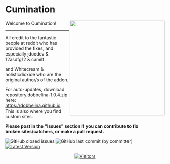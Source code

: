 # Cumination

<img src="https://user-images.githubusercontent.com/46063764/103461711-a9eb6280-4d20-11eb-983b-516b022cbbf5.png" width="300" align="right">



Welcome to Cumination!





---
All credit to the fantastic people at reddit who has provided the fixes, and especially jdoedev & 12asdfg12 & camilt


and Whitecream & holisticdioxide who are the original author/s of the addon.

For auto-updates, download repository.dobbelina-1.0.4.zip here: https://dobbelina.github.io  
This is also where you find custom sites.

**Please post in the "Issues" section if you can contribute to fix   
broken sites/catchers, or make a pull request.**

![GitHub closed issues](https://img.shields.io/github/issues-closed/dobbelina/repository.dobbelina)
![GitHub last commit (by committer)](https://img.shields.io/github/last-commit/dobbelina/repository.dobbelina)
[![Latest Version](https://img.shields.io/badge/dynamic/xml?color=blue&label=latest%20addon%20version&query=%2Faddon%2F@version&url=https%3A%2F%2Fraw.githubusercontent.com%2Fdobbelina%2Frepository.dobbelina%2Fmaster%2Fplugin.video.cumination%2Faddon.xml)](https://github.com/dobbelina/repository.dobbelina)
<div align="center">

[![Visitors](https://api.visitorbadge.io/api/daily?path=https%3A%2F%2Fgithub.com%2Fdobbelina%2Frepository.dobbelina&label=Visitors%20Today&countColor=%23eca90b&style=flat)](https://visitorbadge.io/status?path=https%3A%2F%2Fgithub.com%2Fdobbelina%2Frepository.dobbelina)

</div>






